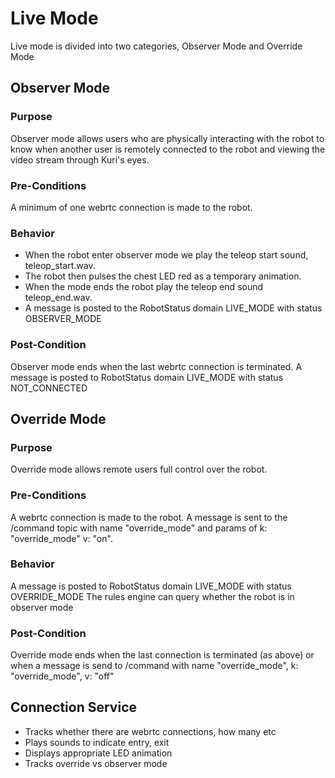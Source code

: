 # Live Mode
Live mode is divided into two categories, Observer Mode and Override Mode

## Observer Mode
### Purpose
Observer mode allows users who are physically interacting with the robot to know when another user is remotely connected to the robot and viewing the video stream through Kuri's eyes.

### Pre-Conditions
A minimum of one webrtc connection is made to the robot.

### Behavior
* When the robot enter observer mode we play the teleop start sound, teleop_start.wav.
* The robot then pulses the chest LED red as a temporary animation.
* When the mode ends the robot play the teleop end sound teleop_end.wav.
* A message is posted to the RobotStatus domain LIVE_MODE with status OBSERVER_MODE

### Post-Condition
Observer mode ends when the last webrtc connection is terminated.  A message is posted to RobotStatus domain LIVE_MODE with status NOT_CONNECTED

## Override Mode
### Purpose
Override mode allows remote users full control over the robot.

### Pre-Conditions
A webrtc connection is made to the robot. A message is sent to the /command topic with name "override_mode" and params of k: "override_mode" v: "on".

### Behavior
A message is posted to RobotStatus domain LIVE_MODE with status OVERRIDE_MODE
The rules engine can query whether the robot is in observer mode

### Post-Condition
Override mode ends when the last connection is terminated (as above) or when a message is send to /command with name "override_mode", k: "override_mode", v: "off"

## Connection Service
- Tracks whether there are webrtc connections, how many etc
- Plays sounds to indicate entry, exit
- Displays appropriate LED animation
- Tracks override vs observer mode
